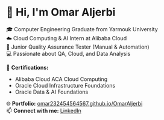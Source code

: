 # 👋 Hi, I'm Omar Aljerbi  

🎓 Computer Engineering Graduate from Yarmouk University  
☁️ Cloud Computing & AI Intern at Alibaba Cloud  
🧪 Junior Quality Assurance Tester (Manual & Automation)  
💻 Passionate about QA, Cloud, and Data Analysis  

📜 **Certifications:**  
- Alibaba Cloud ACA Cloud Computing  
- Oracle Cloud Infrastructure Foundations  
- Oracle Data & AI Foundations  

🌐 **Portfolio:** [omar232454564567.github.io/OmarAljerbi](https://omar232454564567.github.io/OmarAljerbi)  
📫 **Connect with me:** [LinkedIn](https://linkedin.com/in/OmarAljerbi)
